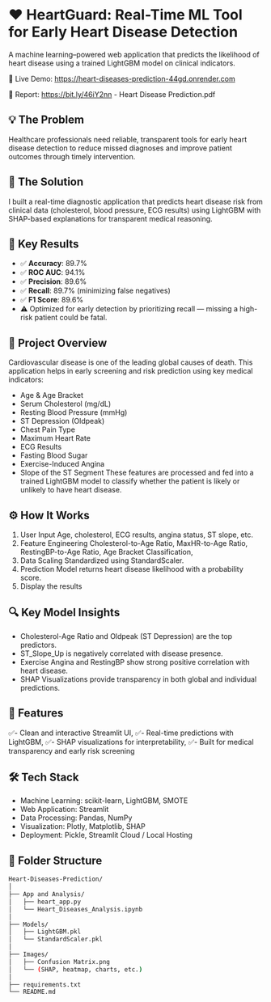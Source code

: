 # ❤️ HeartGuard: Real-Time ML Tool for Early Heart Disease Detection

A machine learning–powered web application that predicts the likelihood of heart disease using a trained LightGBM model on clinical indicators. 

🔗 Live Demo: https://heart-diseases-prediction-44gd.onrender.com

🔗 Report: https://bit.ly/46iY2nn - Heart Disease Prediction.pdf

## 💡 The Problem
Healthcare professionals need reliable, transparent tools for early heart disease detection to reduce missed diagnoses and improve patient outcomes through timely intervention.

## 🔧 The Solution
I built a real-time diagnostic application that predicts heart disease risk from clinical data (cholesterol, blood pressure, ECG results) using LightGBM with SHAP-based explanations for transparent medical reasoning.

## 📌 Key Results

- ✅ **Accuracy**: 89.7%  
- ✅ **ROC AUC**: 94.1%  
- ✅ **Precision**: 89.6%  
- ✅ **Recall**: 89.7% (minimizing false negatives)  
- ✅ **F1 Score**: 89.6%  
- ⚠️ Optimized for early detection by prioritizing recall — missing a high-risk patient could be fatal.


## 📌 Project Overview
Cardiovascular disease is one of the leading global causes of death. This application helps in early screening and risk prediction using key medical indicators:
-	Age & Age Bracket
-	Serum Cholesterol (mg/dL)
- Resting Blood Pressure (mmHg)
-	ST Depression (Oldpeak)
- Chest Pain Type
-	Maximum Heart Rate
-	ECG Results
-	Fasting Blood Sugar
-	Exercise-Induced Angina
-	Slope of the ST Segment
These features are processed and fed into a trained LightGBM model to classify whether the patient is likely or unlikely to have heart disease.

## ⚙️ How It Works
1.	User Input
Age, cholesterol, ECG results, angina status, ST slope, etc.
2.	Feature Engineering
Cholesterol-to-Age Ratio,
MaxHR-to-Age Ratio,
RestingBP-to-Age Ratio,
Age Bracket Classification,
3.	Data Scaling
Standardized using StandardScaler.
4.	Prediction
Model returns heart disease likelihood with a probability score.
5.	Display the results
   
## 🔍 Key Model Insights
-	Cholesterol-Age Ratio and Oldpeak (ST Depression) are the top predictors.
-	ST_Slope_Up is negatively correlated with disease presence.
-	Exercise Angina and RestingBP show strong positive correlation with heart disease.
-	SHAP Visualizations provide transparency in both global and individual predictions.

## 🚀 Features
✅- Clean and interactive Streamlit UI, 
✅- Real-time predictions with LightGBM, 
✅- SHAP visualizations for interpretability, 
✅- Built for medical transparency and early risk screening

## 🛠️ Tech Stack
-	Machine Learning: scikit-learn, LightGBM, SMOTE
-	Web Application: Streamlit
-	Data Processing: Pandas, NumPy
-	Visualization: Plotly, Matplotlib, SHAP
-	Deployment: Pickle, Streamlit Cloud / Local Hosting

## 📁 Folder Structure

```bash
Heart-Diseases-Prediction/
│
├── App and Analysis/
│   ├── heart_app.py
│   └── Heart_Diseases_Analysis.ipynb
│
├── Models/
│   ├── LightGBM.pkl
│   └── StandardScaler.pkl
│
├── Images/
│   ├── Confusion Matrix.png
│   └── (SHAP, heatmap, charts, etc.)
│
├── requirements.txt
└── README.md
